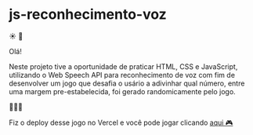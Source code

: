 # js-reconhecimento-voz

☀️
🌱

Olá!

Neste projeto tive a oportunidade de praticar HTML, CSS e JavaScript, utilizando o Web Speech API para reconhecimento de voz com fim de desenvolver um jogo que desafia o usário a adivinhar qual número, entre uma margem pre-estabelecida, foi gerado randomicamente pelo jogo.

🌱🌱🌱

Fiz o deploy desse jogo no Vercel e você pode jogar clicando [aqui 🎮](https://js-reconhecimento-voz-one.vercel.app)

